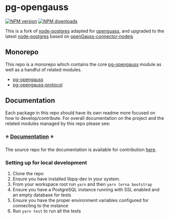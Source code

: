 # pg-opengauss

<span class="badge-npmversion"><a href="https://npmjs.org/package/pg-opengauss" title="View this project on NPM"><img src="https://img.shields.io/npm/v/pg-opengauss.svg" alt="NPM version" /></a></span>
<span class="badge-npmdownloads"><a href="https://npmjs.org/package/pg-opengauss" title="View this project on NPM"><img src="https://img.shields.io/npm/dm/pg-opengauss.svg" alt="NPM downloads" /></a></span>

This is a fork of [node-postgres](https://github.com/brianc/node-postgres) adapted for [openguass](https://gitee.com/opengauss), and upgraded to the latest [node-postgres](https://github.com/brianc/node-postgres) based on [openGauss-connector-nodejs](https://gitee.com/opengauss/openGauss-connector-nodejs)

## Monorepo

This repo is a monorepo which contains the core [pg-opengauss](https://github.com/whyour/pg-opengauss/tree/master/packages/pg-opengauss) module as well as a handful of related modules.

- [pg-opengauss](https://github.com/whyour/pg-opengauss/tree/master/packages/pg-opengauss)
- [pg-opengauss-protocol](https://github.com/whyour/pg-opengauss/tree/master/packages/pg-opengauss-protocol)

## Documentation

Each package in this repo should have its own readme more focused on how to develop/contribute. For overall documentation on the project and the related modules managed by this repo please see:

### :star: [Documentation](https://node-postgres.com) :star:

The source repo for the documentation is available for contribution [here](https://github.com/brianc/node-postgres/tree/master/docs).

### Setting up for local development

1. Clone the repo
2. Ensure you have installed libpq-dev in your system.
3. From your workspace root run `yarn` and then `yarn lerna bootstrap`
4. Ensure you have a PostgreSQL instance running with SSL enabled and an empty database for tests
5. Ensure you have the proper environment variables configured for connecting to the instance
6. Run `yarn test` to run all the tests
